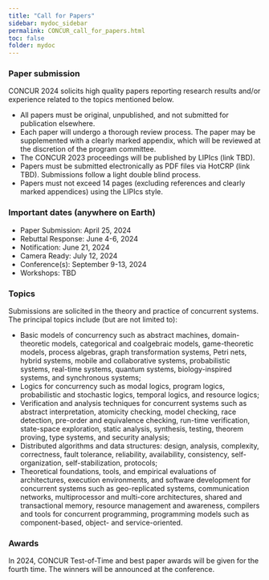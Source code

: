 ```yaml
---
title: "Call for Papers"
sidebar: mydoc_sidebar
permalink: CONCUR_call_for_papers.html
toc: false 
folder: mydoc
---
```

### Paper submission
CONCUR 2024 solicits high quality papers reporting research results and/or experience related to the topics mentioned below. 
* All papers must be original, unpublished, and not submitted for publication elsewhere.
* Each paper will undergo a thorough review process. The paper may be supplemented with a clearly marked appendix, which will be reviewed at the discretion of the program committee.
* The CONCUR 2023 proceedings will be published by LIPIcs (link TBD).
* Papers must be submitted electronically as PDF files via HotCRP (link TBD). Submissions follow a light double blind process. 
* Papers must not exceed 14 pages (excluding references and clearly marked appendices) using the LIPIcs style.

### Important dates (anywhere on Earth)
* Paper Submission: April 25, 2024
* Rebuttal Response: June 4-6, 2024
* Notification: June 21, 2024
* Camera Ready: July 12, 2024
* Conference(s): September 9-13, 2024
* Workshops: TBD

### Topics
Submissions are solicited in the theory and practice of concurrent systems. The principal topics include (but are not limited to):
* Basic models of concurrency such as abstract machines, domain-theoretic models, categorical and coalgebraic models, game-theoretic models, process algebras, graph transformation systems, Petri nets, hybrid systems, mobile and collaborative systems, probabilistic systems, real-time systems, quantum systems, biology-inspired systems, and synchronous systems;
* Logics for concurrency such as modal logics, program logics, probabilistic and stochastic logics, temporal logics, and resource logics;
* Verification and analysis techniques for concurrent systems such as abstract interpretation, atomicity checking, model checking, race detection, pre-order and equivalence checking, run-time verification, state-space exploration, static analysis, synthesis, testing, theorem proving, type systems, and security analysis;
* Distributed algorithms and data structures: design, analysis, complexity, correctness, fault tolerance, reliability, availability, consistency, self-organization, self-stabilization, protocols;
* Theoretical foundations, tools, and empirical evaluations of architectures, execution environments, and software development for concurrent systems such as geo-replicated systems, communication networks, multiprocessor and multi-core architectures, shared and transactional memory, resource management and awareness, compilers and tools for concurrent programming, programming models such as component-based, object- and service-oriented.

### Awards
In 2024, CONCUR Test-of-Time and best paper awards will be given for the fourth time. The winners will be announced at the conference.

